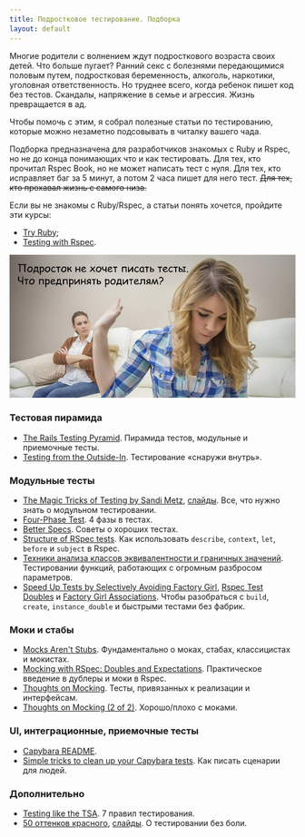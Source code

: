 ```yaml
---
title: Подростковое тестирование. Подборка
layout: default
---
```


Многие родители с волнением ждут подросткового возраста своих детей. Что больше пугает?
Ранний секс с болезнями передающимися половым путем, подростковая беременность, алкоголь, наркотики, уголовная ответственность.
Но труднее всего, когда ребенок пишет код без тестов. Скандалы, напряжение в семье и агрессия.
Жизнь превращается в ад.

Чтобы помочь с этим, я собрал полезные статьи по тестированию,
которые можно незаметно подсовывать в читалку вашего чада.

Подборка предназначена для разработчиков знакомых с Ruby и Rspec, но не до конца понимающих что и как тестировать. Для тех, кто прочитал Rspec Book, но не может написать тест с нуля. Для тех, кто исправляет баг за 5 минут, а потом 2 часа пишет для него тест. ~~Для тех, кто прохавал жизнь с самого низа.~~

Если вы не знакомы с Ruby/Rspec, а статьи понять хочется, пройдите эти курсы:

* [Try Ruby](https://www.codeschool.com/courses/try-ruby);
* [Testing with Rspec](https://www.codeschool.com/courses/testing-with-rspec).

<img class="img--break" src="/assets/non-testing-teenager.jpg" alt="" />

### Тестовая пирамида

* [The Rails Testing Pyramid](http://blog.codeclimate.com/blog/2013/10/09/rails-testing-pyramid/). Пирамида тестов, модульные и приемочные тесты.
* [Testing from the Outside-In](https://robots.thoughtbot.com/testing-from-the-outsidein). Тестирование «снаружи внутрь».

### Модульные тесты

* [The Magic Tricks of Testing by Sandi Metz](http://www.youtube.com/watch?v=URSWYvyc42M), [слайды](https://speakerdeck.com/skmetz/magic-tricks-of-testing-railsconf). Все, что нужно знать о модульном тестировании.
* [Four-Phase Test](https://robots.thoughtbot.com/four-phase-test). 4 фазы в тестах.
* [Better Specs](http://betterspecs.org/). Советы о хороших тестах.
* [Structure of RSpec tests](http://jakegoulding.com/presentations/rspec-structure/). Как использовать `describe`, `context`, `let`, `before` и `subject` в Rspec.
* [Техники анализа классов эквивалентности и граничных значений](http://33testers.blogspot.ru/2013/07/blog-post_27.html). Тестировании функций, работающих с огромным разбросом параметров.
* [Speed Up Tests by Selectively Avoiding Factory Girl](https://robots.thoughtbot.com/speed-up-tests-by-selectively-avoiding-factory-girl), [Rspec Test Doubles](https://github.com/rspec/rspec-mocks#test-doubles) и [Factory Girl Associations](https://github.com/thoughtbot/factory_girl/blob/master/GETTING_STARTED.md#associations). Чтобы разобраться с `build`, `create`, `instance_double` и быстрыми тестами без фабрик.

### Моки и стабы

* [Mocks Aren't Stubs](http://martinfowler.com/articles/mocksArentStubs.html). Фундаментально о моках, стабах, классицистах и мокистах.
* [Mocking with RSpec: Doubles and Expectations](https://semaphoreci.com/community/tutorials/mocking-with-rspec-doubles-and-expectations). Практическое введение в дублеры и моки в Rspec.
* [Thoughts on Mocking](http://myronmars.to/n/dev-blog/2012/06/thoughts-on-mocking). Тесты, привязанных к реализации и интерфейсам.
* [Thoughts on Mocking (2 of 2)](http://blog.rubybestpractices.com/posts/gregory/052-issue-20-thoughts-on-mocking.html). Хорошо/плохо с моками.

### UI, интеграционные, приемочные тесты

* [Capybara README](https://github.com/jnicklas/capybara).
* [Simple tricks to clean up your Capybara tests](http://www.elabs.se/blog/51-simple-tricks-to-clean-up-your-capybara-tests). Как писать сценарии для людей.

### Дополнительно

* [Testing like the TSA](https://signalvnoise.com/posts/3159-testing-like-the-tsa). 7 правил тестирования.
* [50 оттенков красного](http://www.youtube.com/watch?v=ismsJYFKuGQ), [слайды](http://www.slideshare.net/ssuserfc4417/50-45546464). О тестировании без боли.

